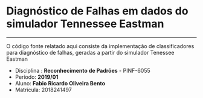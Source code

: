 # Diagnóstico de Falhas em dados do simulador Tennessee Eastman

---

O código fonte relatado aqui consiste da implementação de classificadores para diagnóstico de falhas, geradas a partir do simulador Tenessee Eastman
* Disciplina : **Reconhecimento de Padrões** - PINF-6055
* Período: **2019/01**
* Aluno: **Fabio Ricardo Oliveira Bento**
* Matrícula: 2018241497

